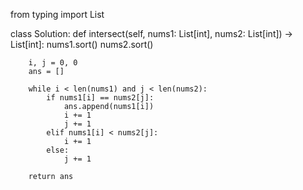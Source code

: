 from typing import List

class Solution:
    def intersect(self, nums1: List[int], nums2: List[int]) -> List[int]:
        nums1.sort()
        nums2.sort()

        i, j = 0, 0
        ans = []

        while i < len(nums1) and j < len(nums2):
            if nums1[i] == nums2[j]:
                ans.append(nums1[i])
                i += 1
                j += 1
            elif nums1[i] < nums2[j]:
                i += 1
            else:
                j += 1

        return ans